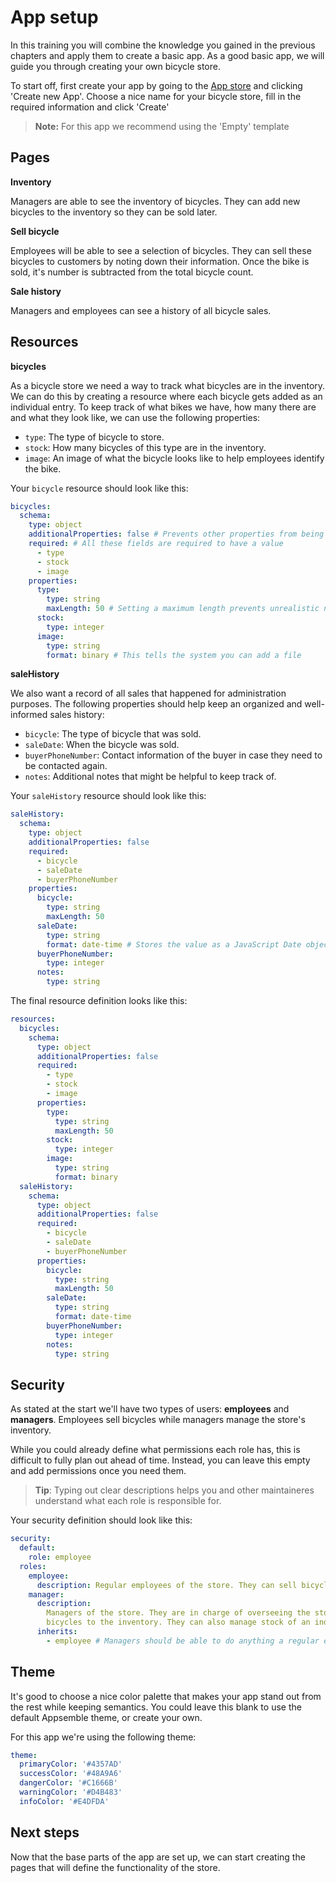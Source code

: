 # App setup

In this training you will combine the knowledge you gained in the previous chapters and apply them
to create a basic app. As a good basic app, we will guide you through creating your own bicycle
store.

To start off, first create your app by going to the [App store](/apps) and clicking 'Create new
App'. Choose a nice name for your bicycle store, fill in the required information and click 'Create'

> **Note:** For this app we recommend using the 'Empty' template

## Pages

**Inventory**

Managers are able to see the inventory of bicycles. They can add new bicycles to the inventory so
they can be sold later.

**Sell bicycle**

Employees will be able to see a selection of bicycles. They can sell these bicycles to customers by
noting down their information. Once the bike is sold, it's number is subtracted from the total
bicycle count.

**Sale history**

Managers and employees can see a history of all bicycle sales.

## Resources

**bicycles**

As a bicycle store we need a way to track what bicycles are in the inventory. We can do this by
creating a resource where each bicycle gets added as an individual entry. To keep track of what
bikes we have, how many there are and what they look like, we can use the following properties:

- `type`: The type of bicycle to store.
- `stock`: How many bicycles of this type are in the inventory.
- `image`: An image of what the bicycle looks like to help employees identify the bike.

Your `bicycle` resource should look like this:

```yaml copy
bicycles:
  schema:
    type: object
    additionalProperties: false # Prevents other properties from being sent to the API
    required: # All these fields are required to have a value
      - type
      - stock
      - image
    properties:
      type:
        type: string
        maxLength: 50 # Setting a maximum length prevents unrealistic names from being added
      stock:
        type: integer
      image:
        type: string
        format: binary # This tells the system you can add a file
```

**saleHistory**

We also want a record of all sales that happened for administration purposes. The following
properties should help keep an organized and well-informed sales history:

- `bicycle`: The type of bicycle that was sold.
- `saleDate`: When the bicycle was sold.
- `buyerPhoneNumber`: Contact information of the buyer in case they need to be contacted again.
- `notes`: Additional notes that might be helpful to keep track of.

Your `saleHistory` resource should look like this:

```yaml copy
saleHistory:
  schema:
    type: object
    additionalProperties: false
    required:
      - bicycle
      - saleDate
      - buyerPhoneNumber
    properties:
      bicycle:
        type: string
        maxLength: 50
      saleDate:
        type: string
        format: date-time # Stores the value as a JavaScript Date object
      buyerPhoneNumber:
        type: integer
      notes:
        type: string
```

The final resource definition looks like this:

```yaml copy validate resources-snippet
resources:
  bicycles:
    schema:
      type: object
      additionalProperties: false
      required:
        - type
        - stock
        - image
      properties:
        type:
          type: string
          maxLength: 50
        stock:
          type: integer
        image:
          type: string
          format: binary
  saleHistory:
    schema:
      type: object
      additionalProperties: false
      required:
        - bicycle
        - saleDate
        - buyerPhoneNumber
      properties:
        bicycle:
          type: string
          maxLength: 50
        saleDate:
          type: string
          format: date-time
        buyerPhoneNumber:
          type: integer
        notes:
          type: string
```

## Security

As stated at the start we'll have two types of users: **employees** and **managers**. Employees sell
bicycles while managers manage the store's inventory.

While you could already define what permissions each role has, this is difficult to fully plan out
ahead of time. Instead, you can leave this empty and add permissions once you need them.

> **Tip**: Typing out clear descriptions helps you and other maintaineres understand what each role
> is responsible for.

Your security definition should look like this:

```yaml copy validate security-snippet
security:
  default:
    role: employee
  roles:
    employee:
      description: Regular employees of the store. They can sell bicycles.
    manager:
      description:
        Managers of the store. They are in charge of overseeing the store and can add/remove
        bicycles to the inventory. They can also manage stock of an individual bike.
      inherits:
        - employee # Managers should be able to do anything a regular employee can do
```

## Theme

It's good to choose a nice color palette that makes your app stand out from the rest while keeping
semantics. You could leave this blank to use the default Appsemble theme, or create your own.

For this app we're using the following theme:

```yaml copy
theme:
  primaryColor: '#4357AD'
  successColor: '#48A9A6'
  dangerColor: '#C1666B'
  warningColor: '#D4B483'
  infoColor: '#E4DFDA'
```

## Next steps

Now that the base parts of the app are set up, we can start creating the pages that will define the
functionality of the store.
